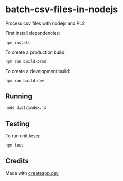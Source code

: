 # batch-csv-files-in-nodejs

Process csv files with nodejs and PLS

First install dependencies:

```sh
npm install
```

To create a production build:

```sh
npm run build-prod
```

To create a development build:

```sh
npm run build-dev
```

## Running

```sh
node dist/index.js
```

## Testing

To run unit tests:

```sh
npm test
```

## Credits

Made with [createapp.dev](https://createapp.dev/)
